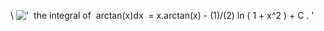 \\
!['  the integral of  arctan(x)dx  = x.arctan(x) - (1)/(2) ln ( 1 + x\^2 ) + C . '](../dictionary/equation_images/3980.1..png)
